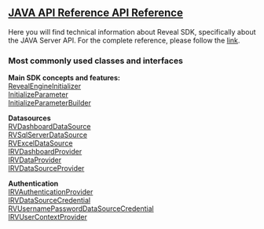 <h2><a href="https://help.revealbi.io/en/developer/java-sdk/api/index.html" target="_blank" rel="noopener\">JAVA API Reference API Reference </a></h2>  
Here you will find technical information about Reveal SDK, specifically about the JAVA Server API. For the complete reference, please follow the <a href="https://help.revealbi.io/en/developer/java-sdk/api/index.html" target="_blank">link</a>.


<h3>Most commonly used classes and interfaces</h3>

**Main SDK concepts and features:**  
<a href="https://help.revealbi.io/en/developer/java-sdk/api/com/infragistics/reveal/engine/init/RevealEngineInitializer.html" target="_blank" rel="noopener\">RevealEngineInitializer</a>  
<a href="https://help.revealbi.io/en/developer/java-sdk/api/com/infragistics/reveal/engine/init/InitializeParameter.html" target="_blank" rel="noopener\">InitializeParameter</a>  
<a href="https://help.revealbi.io/en/developer/java-sdk/api/com/infragistics/reveal/engine/init/InitializeParameterBuilder.html" target="_blank" rel="noopener\">InitializeParameterBuilder</a>

**Datasources**  
<a href="https://help.revealbi.io/en/developer/java-sdk/api/com/infragistics/reveal/sdk/api/model/RVDashboardDataSource.html" target="_blank" rel="noopener\">RVDashboardDataSource</a>  
<a href="https://help.revealbi.io/en/developer/java-sdk/api/com/infragistics/reveal/sdk/api/model/RVSqlServerDataSource.html" target="_blank" rel="noopener\">RVSqlServerDataSource</a>  
<a href="https://help.revealbi.io/en/developer/java-sdk/api/com/infragistics/reveal/sdk/api/model/RVExcelDataSource.html" target="_blank" rel="noopener\">RVExcelDataSource</a>  
<a href="https://help.revealbi.io/en/developer/java-sdk/api/com/infragistics/reveal/sdk/api/IRVDashboardProvider.html" target="_blank" rel="noopener\">IRVDashboardProvider</a>  
<a href="https://help.revealbi.io/en/developer/java-sdk/api/com/infragistics/reveal/sdk/api/IRVDataProvider.html" target="_blank" rel="noopener\">IRVDataProvider</a>  
<a href="https://help.revealbi.io/en/developer/java-sdk/api/com/infragistics/reveal/sdk/api/IRVDataSourceProvider.html" target="_blank" rel="noopener\">IRVDataSourceProvider</a>

**Authentication**  
<a href="https://help.revealbi.io/en/developer/java-sdk/api/com/infragistics/reveal/sdk/api/IRVAuthenticationProvider.html" target="_blank" rel="noopener\">IRVAuthenticationProvider</a>  
<a href="https://help.revealbi.io/en/developer/java-sdk/api/com/infragistics/reveal/sdk/api/IRVDataSourceCredential.html" target="_blank" rel="noopener\">IRVDataSourceCredential</a>  
<a href="https://help.revealbi.io/en/developer/java-sdk/api/com/infragistics/reveal/sdk/api/RVUsernamePasswordDataSourceCredential.html" target="_blank" rel="noopener\">RVUsernamePasswordDataSourceCredential</a>  
<a href="https://help.revealbi.io/en/developer/java-sdk/api/com/infragistics/reveal/sdk/api/IRVUserContextProvider.html" target="_blank" rel="noopener\">IRVUserContextProvider</a>  



 




